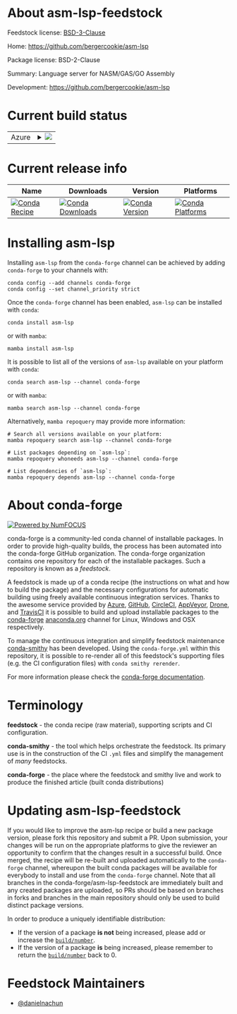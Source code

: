 About asm-lsp-feedstock
=======================

Feedstock license: [BSD-3-Clause](https://github.com/conda-forge/asm-lsp-feedstock/blob/main/LICENSE.txt)

Home: https://github.com/bergercookie/asm-lsp

Package license: BSD-2-Clause

Summary: Language server for NASM/GAS/GO Assembly

Development: https://github.com/bergercookie/asm-lsp

Current build status
====================


<table>
    
  <tr>
    <td>Azure</td>
    <td>
      <details>
        <summary>
          <a href="https://dev.azure.com/conda-forge/feedstock-builds/_build/latest?definitionId=24192&branchName=main">
            <img src="https://dev.azure.com/conda-forge/feedstock-builds/_apis/build/status/asm-lsp-feedstock?branchName=main">
          </a>
        </summary>
        <table>
          <thead><tr><th>Variant</th><th>Status</th></tr></thead>
          <tbody><tr>
              <td>linux_64</td>
              <td>
                <a href="https://dev.azure.com/conda-forge/feedstock-builds/_build/latest?definitionId=24192&branchName=main">
                  <img src="https://dev.azure.com/conda-forge/feedstock-builds/_apis/build/status/asm-lsp-feedstock?branchName=main&jobName=linux&configuration=linux%20linux_64_" alt="variant">
                </a>
              </td>
            </tr><tr>
              <td>linux_aarch64</td>
              <td>
                <a href="https://dev.azure.com/conda-forge/feedstock-builds/_build/latest?definitionId=24192&branchName=main">
                  <img src="https://dev.azure.com/conda-forge/feedstock-builds/_apis/build/status/asm-lsp-feedstock?branchName=main&jobName=linux&configuration=linux%20linux_aarch64_" alt="variant">
                </a>
              </td>
            </tr><tr>
              <td>linux_ppc64le</td>
              <td>
                <a href="https://dev.azure.com/conda-forge/feedstock-builds/_build/latest?definitionId=24192&branchName=main">
                  <img src="https://dev.azure.com/conda-forge/feedstock-builds/_apis/build/status/asm-lsp-feedstock?branchName=main&jobName=linux&configuration=linux%20linux_ppc64le_" alt="variant">
                </a>
              </td>
            </tr><tr>
              <td>osx_64</td>
              <td>
                <a href="https://dev.azure.com/conda-forge/feedstock-builds/_build/latest?definitionId=24192&branchName=main">
                  <img src="https://dev.azure.com/conda-forge/feedstock-builds/_apis/build/status/asm-lsp-feedstock?branchName=main&jobName=osx&configuration=osx%20osx_64_" alt="variant">
                </a>
              </td>
            </tr><tr>
              <td>osx_arm64</td>
              <td>
                <a href="https://dev.azure.com/conda-forge/feedstock-builds/_build/latest?definitionId=24192&branchName=main">
                  <img src="https://dev.azure.com/conda-forge/feedstock-builds/_apis/build/status/asm-lsp-feedstock?branchName=main&jobName=osx&configuration=osx%20osx_arm64_" alt="variant">
                </a>
              </td>
            </tr><tr>
              <td>win_64</td>
              <td>
                <a href="https://dev.azure.com/conda-forge/feedstock-builds/_build/latest?definitionId=24192&branchName=main">
                  <img src="https://dev.azure.com/conda-forge/feedstock-builds/_apis/build/status/asm-lsp-feedstock?branchName=main&jobName=win&configuration=win%20win_64_" alt="variant">
                </a>
              </td>
            </tr>
          </tbody>
        </table>
      </details>
    </td>
  </tr>
</table>

Current release info
====================

| Name | Downloads | Version | Platforms |
| --- | --- | --- | --- |
| [![Conda Recipe](https://img.shields.io/badge/recipe-asm--lsp-green.svg)](https://anaconda.org/conda-forge/asm-lsp) | [![Conda Downloads](https://img.shields.io/conda/dn/conda-forge/asm-lsp.svg)](https://anaconda.org/conda-forge/asm-lsp) | [![Conda Version](https://img.shields.io/conda/vn/conda-forge/asm-lsp.svg)](https://anaconda.org/conda-forge/asm-lsp) | [![Conda Platforms](https://img.shields.io/conda/pn/conda-forge/asm-lsp.svg)](https://anaconda.org/conda-forge/asm-lsp) |

Installing asm-lsp
==================

Installing `asm-lsp` from the `conda-forge` channel can be achieved by adding `conda-forge` to your channels with:

```
conda config --add channels conda-forge
conda config --set channel_priority strict
```

Once the `conda-forge` channel has been enabled, `asm-lsp` can be installed with `conda`:

```
conda install asm-lsp
```

or with `mamba`:

```
mamba install asm-lsp
```

It is possible to list all of the versions of `asm-lsp` available on your platform with `conda`:

```
conda search asm-lsp --channel conda-forge
```

or with `mamba`:

```
mamba search asm-lsp --channel conda-forge
```

Alternatively, `mamba repoquery` may provide more information:

```
# Search all versions available on your platform:
mamba repoquery search asm-lsp --channel conda-forge

# List packages depending on `asm-lsp`:
mamba repoquery whoneeds asm-lsp --channel conda-forge

# List dependencies of `asm-lsp`:
mamba repoquery depends asm-lsp --channel conda-forge
```


About conda-forge
=================

[![Powered by
NumFOCUS](https://img.shields.io/badge/powered%20by-NumFOCUS-orange.svg?style=flat&colorA=E1523D&colorB=007D8A)](https://numfocus.org)

conda-forge is a community-led conda channel of installable packages.
In order to provide high-quality builds, the process has been automated into the
conda-forge GitHub organization. The conda-forge organization contains one repository
for each of the installable packages. Such a repository is known as a *feedstock*.

A feedstock is made up of a conda recipe (the instructions on what and how to build
the package) and the necessary configurations for automatic building using freely
available continuous integration services. Thanks to the awesome service provided by
[Azure](https://azure.microsoft.com/en-us/services/devops/), [GitHub](https://github.com/),
[CircleCI](https://circleci.com/), [AppVeyor](https://www.appveyor.com/),
[Drone](https://cloud.drone.io/welcome), and [TravisCI](https://travis-ci.com/)
it is possible to build and upload installable packages to the
[conda-forge](https://anaconda.org/conda-forge) [anaconda.org](https://anaconda.org/)
channel for Linux, Windows and OSX respectively.

To manage the continuous integration and simplify feedstock maintenance
[conda-smithy](https://github.com/conda-forge/conda-smithy) has been developed.
Using the ``conda-forge.yml`` within this repository, it is possible to re-render all of
this feedstock's supporting files (e.g. the CI configuration files) with ``conda smithy rerender``.

For more information please check the [conda-forge documentation](https://conda-forge.org/docs/).

Terminology
===========

**feedstock** - the conda recipe (raw material), supporting scripts and CI configuration.

**conda-smithy** - the tool which helps orchestrate the feedstock.
                   Its primary use is in the construction of the CI ``.yml`` files
                   and simplify the management of *many* feedstocks.

**conda-forge** - the place where the feedstock and smithy live and work to
                  produce the finished article (built conda distributions)


Updating asm-lsp-feedstock
==========================

If you would like to improve the asm-lsp recipe or build a new
package version, please fork this repository and submit a PR. Upon submission,
your changes will be run on the appropriate platforms to give the reviewer an
opportunity to confirm that the changes result in a successful build. Once
merged, the recipe will be re-built and uploaded automatically to the
`conda-forge` channel, whereupon the built conda packages will be available for
everybody to install and use from the `conda-forge` channel.
Note that all branches in the conda-forge/asm-lsp-feedstock are
immediately built and any created packages are uploaded, so PRs should be based
on branches in forks and branches in the main repository should only be used to
build distinct package versions.

In order to produce a uniquely identifiable distribution:
 * If the version of a package **is not** being increased, please add or increase
   the [``build/number``](https://docs.conda.io/projects/conda-build/en/latest/resources/define-metadata.html#build-number-and-string).
 * If the version of a package **is** being increased, please remember to return
   the [``build/number``](https://docs.conda.io/projects/conda-build/en/latest/resources/define-metadata.html#build-number-and-string)
   back to 0.

Feedstock Maintainers
=====================

* [@danielnachun](https://github.com/danielnachun/)

